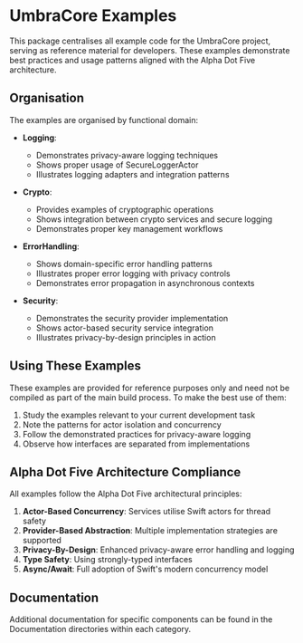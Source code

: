 # UmbraCore Examples

This package centralises all example code for the UmbraCore project, serving as reference material for developers. These examples demonstrate best practices and usage patterns aligned with the Alpha Dot Five architecture.

## Organisation

The examples are organised by functional domain:

- **Logging**: 
  - Demonstrates privacy-aware logging techniques
  - Shows proper usage of SecureLoggerActor
  - Illustrates logging adapters and integration patterns

- **Crypto**: 
  - Provides examples of cryptographic operations
  - Shows integration between crypto services and secure logging
  - Demonstrates proper key management workflows

- **ErrorHandling**: 
  - Shows domain-specific error handling patterns
  - Illustrates proper error logging with privacy controls
  - Demonstrates error propagation in asynchronous contexts

- **Security**: 
  - Demonstrates the security provider implementation
  - Shows actor-based security service integration
  - Illustrates privacy-by-design principles in action

## Using These Examples

These examples are provided for reference purposes only and need not be compiled as part of the main build process. To make the best use of them:

1. Study the examples relevant to your current development task
2. Note the patterns for actor isolation and concurrency
3. Follow the demonstrated practices for privacy-aware logging
4. Observe how interfaces are separated from implementations

## Alpha Dot Five Architecture Compliance

All examples follow the Alpha Dot Five architectural principles:

1. **Actor-Based Concurrency**: Services utilise Swift actors for thread safety
2. **Provider-Based Abstraction**: Multiple implementation strategies are supported
3. **Privacy-By-Design**: Enhanced privacy-aware error handling and logging
4. **Type Safety**: Using strongly-typed interfaces 
5. **Async/Await**: Full adoption of Swift's modern concurrency model

## Documentation

Additional documentation for specific components can be found in the Documentation directories within each category.
